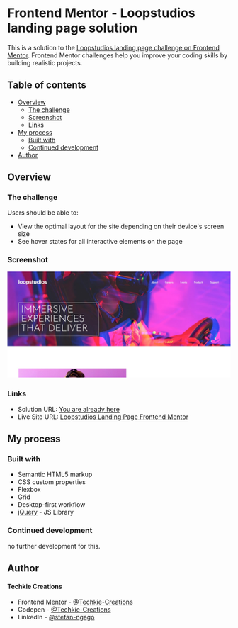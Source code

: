 # Frontend Mentor - Loopstudios landing page solution

This is a solution to the [Loopstudios landing page challenge on Frontend Mentor](https://www.frontendmentor.io/challenges/loopstudios-landing-page-N88J5Onjw). Frontend Mentor challenges help you improve your coding skills by building realistic projects.

## Table of contents

- [Overview](#overview)
  - [The challenge](#the-challenge)
  - [Screenshot](#screenshot)
  - [Links](#links)
- [My process](#my-process)
  - [Built with](#built-with)
  - [Continued development](#continued-development)
- [Author](#author)

## Overview

### The challenge

Users should be able to:

- View the optimal layout for the site depending on their device's screen size
- See hover states for all interactive elements on the page


### Screenshot

![Preview Image](./design/preview.jpg)

### Links

- Solution URL: [You are already here](https://github.com/Techkie-Creations/loopstudios-landing-page-frontendmentor)
- Live Site URL: [Loopstudios Landing Page Frontend Mentor](https://techkie-creations.github.io/loopstudios-landing-page-frontendmentor)

## My process

### Built with

- Semantic HTML5 markup
- CSS custom properties
- Flexbox
- Grid
- Desktop-first workflow
- [jQuery](https://jquery.com) - JS Library

### Continued development

no further development for this.

## Author

#### Techkie Creations

- Frontend Mentor - [@Techkie-Creations](https://www.frontendmentor.io/profile/Techkie-Creations)
- Codepen - [@Techkie-Creations](https://codepen.io/Tech--Guy)
- LinkedIn - [@stefan-ngago](https://www.linkedin.com/in/stefan-ngago)